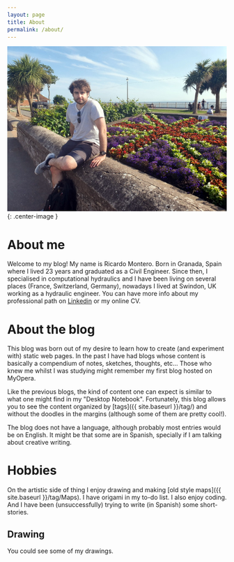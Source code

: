 ```yaml
---
layout: page
title: About
permalink: /about/
---
```


![_config.yml](/images/about/me.jpg "_config.yml"){: .center-image }

# About me

Welcome to my blog! My name is Ricardo Montero. Born in Granada, Spain where I lived 23 years and graduated as a Civil Engineer. Since then, I specialised in computational hydraulics and I have been living on several places (France, Switzerland, Germany), nowadays I lived at Swindon, UK working as a hydraulic engineer. You can have more info about my professional path on [Linkedin](https://www.linkedin.com/in/ricmonrub/) or my online CV.


# About the blog


This blog was born out of my desire to learn how to create (and experiment with) static web pages. In the past I have had blogs whose content is basically a compendium of notes, sketches, thoughts, etc... Those who knew me whilst I was studying might remember my first blog hosted on MyOpera.

Like the previous blogs, the kind of content one can expect is similar to what one might find in my "Desktop Notebook". Fortunately, this blog allows you to see the content organized by [tags]({{ site.baseurl }}/tag/) and without the doodles in the margins (although some of them are pretty cool!). 

The blog does not have a language, although probably most entries would be on English. It might be that some are in Spanish, specially if I am talking about creative writing. 


# Hobbies

On the artistic side of thing I enjoy drawing and making [old style maps]({{ site.baseurl }}/tag/Maps). I have origami in my to-do list. I also enjoy coding. And I have been (unsuccessfully) trying to write (in Spanish) some short-stories.

## Drawing

You could see some of my drawings.

<!-- 
### Contact me

[email@domain.com](mailto:email@domain.com) -->